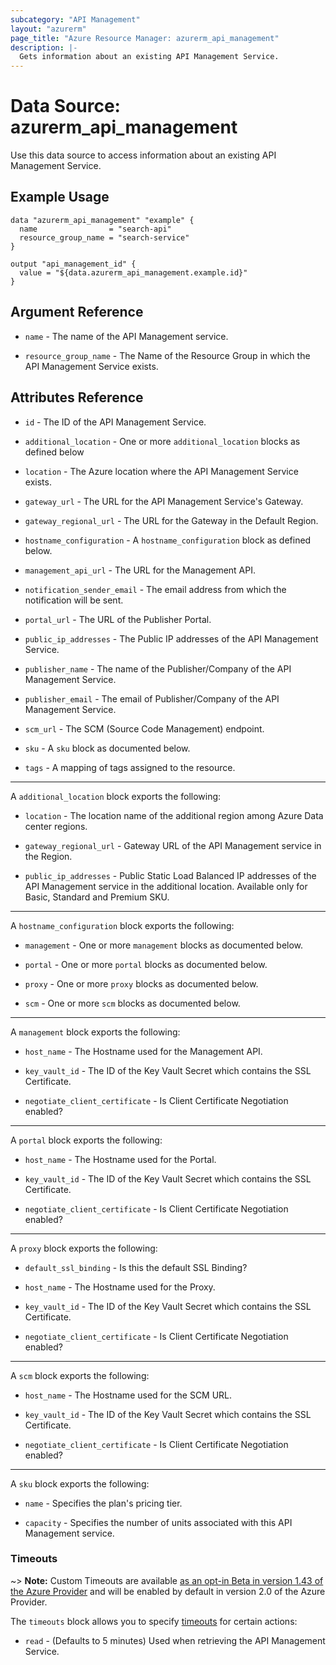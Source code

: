 ```yaml
---
subcategory: "API Management"
layout: "azurerm"
page_title: "Azure Resource Manager: azurerm_api_management"
description: |-
  Gets information about an existing API Management Service.
---
```


# Data Source: azurerm_api_management

Use this data source to access information about an existing API Management Service.

## Example Usage

```hcl
data "azurerm_api_management" "example" {
  name                = "search-api"
  resource_group_name = "search-service"
}

output "api_management_id" {
  value = "${data.azurerm_api_management.example.id}"
}
```

## Argument Reference

* `name` - The name of the API Management service.

* `resource_group_name` - The Name of the Resource Group in which the API Management Service exists.

## Attributes Reference

* `id` - The ID of the API Management Service.

* `additional_location` - One or more `additional_location` blocks as defined below

* `location` - The Azure location where the API Management Service exists.

* `gateway_url` - The URL for the API Management Service's Gateway.

* `gateway_regional_url` - The URL for the Gateway in the Default Region.

* `hostname_configuration` - A `hostname_configuration` block as defined below.

* `management_api_url` - The URL for the Management API.

* `notification_sender_email` - The email address from which the notification will be sent.

* `portal_url` - The URL of the Publisher Portal.

* `public_ip_addresses` - The Public IP addresses of the API Management Service.

* `publisher_name` - The name of the Publisher/Company of the API Management Service.

* `publisher_email` - The email of Publisher/Company of the API Management Service.

* `scm_url` - The SCM (Source Code Management) endpoint.

* `sku` - A `sku` block as documented below.

* `tags` - A mapping of tags assigned to the resource.

---

A `additional_location` block exports the following:

* `location` - The location name of the additional region among Azure Data center regions.

* `gateway_regional_url` - Gateway URL of the API Management service in the Region.

* `public_ip_addresses` - Public Static Load Balanced IP addresses of the API Management service in the additional location. Available only for Basic, Standard and Premium SKU.

---

A `hostname_configuration` block exports the following:

* `management` - One or more `management` blocks as documented below.

* `portal` - One or more `portal` blocks as documented below.

* `proxy` - One or more `proxy` blocks as documented below.

* `scm` - One or more `scm` blocks as documented below.

---

A `management` block exports the following:

* `host_name` - The Hostname used for the Management API.

* `key_vault_id` - The ID of the Key Vault Secret which contains the SSL Certificate.

* `negotiate_client_certificate` - Is Client Certificate Negotiation enabled?

---

A `portal` block exports the following:

* `host_name` - The Hostname used for the Portal.

* `key_vault_id` - The ID of the Key Vault Secret which contains the SSL Certificate.

* `negotiate_client_certificate` - Is Client Certificate Negotiation enabled?

---

A `proxy` block exports the following:

* `default_ssl_binding` - Is this the default SSL Binding?

* `host_name` - The Hostname used for the Proxy.

* `key_vault_id` - The ID of the Key Vault Secret which contains the SSL Certificate.

* `negotiate_client_certificate` - Is Client Certificate Negotiation enabled?

---

A `scm` block exports the following:

* `host_name` - The Hostname used for the SCM URL.

* `key_vault_id` - The ID of the Key Vault Secret which contains the SSL Certificate.

* `negotiate_client_certificate` - Is Client Certificate Negotiation enabled?


---

A `sku` block exports the following:

* `name` - Specifies the plan's pricing tier.

* `capacity` - Specifies the number of units associated with this API Management service.

### Timeouts

~> **Note:** Custom Timeouts are available [as an opt-in Beta in version 1.43 of the Azure Provider](/docs/providers/azurerm/guides/2.0-beta.html) and will be enabled by default in version 2.0 of the Azure Provider.

The `timeouts` block allows you to specify [timeouts](https://www.terraform.io/docs/configuration/resources.html#timeouts) for certain actions:

* `read` - (Defaults to 5 minutes) Used when retrieving the API Management Service.
